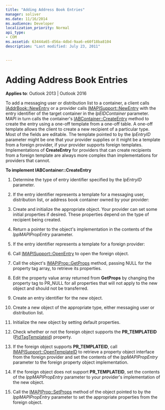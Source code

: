 ```yaml
---
title: "Adding Address Book Entries"
manager: soliver
ms.date: 11/16/2014
ms.audience: Developer
localization_priority: Normal
api_type:
- COM
ms.assetid: 63444a65-d56a-4dbd-9aa6-e60f18ba8104
description: "Last modified: July 23, 2011"
 
 
---
```


# Adding Address Book Entries

  
  
**Applies to**: Outlook 2013 | Outlook 2016 
  
To add a messaging user or distribution list to a container, a client calls [IAddrBook::NewEntry](iaddrbook-newentry.md) or a provider calls [IMAPISupport::NewEntry](imapisupport-newentry.md) with the entry identifier of the target container in the  _lpEIDContainer_ parameter. MAPI in turn calls the container's [IABContainer::CreateEntry](iabcontainer-createentry.md) method to create the entry using a one-off template from a one-off table. A one-off template allows the client to create a new recipient of a particular type. Most of the fields are editable. The template pointed to by the  _lpEntryID_ parameter might be one that your provider supplies or it might be a template from a foreign provider, if your provider supports foreign templates. Implementations of **CreateEntry** for providers that can create recipients from a foreign template are always more complex than implementations for providers that cannot. 
  
 **To implement IABContainer::CreateEntry**
  
1. Determine the type of entry identifier specified by the  _lpEntryID_ parameter. 
    
2. If the entry identifier represents a template for a messaging user, distribution list, or address book container owned by your provider:
    
1. Create and initialize the appropriate object. Your provider can set some initial properties if desired. These properties depend on the type of recipient being created. 
    
2. Return a pointer to the object's implementation in the contents of the  _lppMAPIPropEntry_ parameter. 
    
3. If the entry identifier represents a template for a foreign provider:
    
1. Call [IMAPISupport::OpenEntry](imapisupport-openentry.md) to open the foreign object. 
    
2. Call the object's [IMAPIProp::GetProps](imapiprop-getprops.md) method, passing NULL for the property tag array, to retrieve its properties. 
    
3. Edit the property value array returned from **GetProps** by changing the property tag to PR_NULL for all properties that will not apply to the new object and should not be transferred. 
    
4. Create an entry identifier for the new object. 
    
5. Create a new object of the appropriate type, either messaging user or distribution list.
    
6. Initialize the new object by setting default properties.
    
7. Check whether or not the foreign object supports the **PR_TEMPLATEID** ([PidTagTemplateid](pidtagtemplateid-canonical-property.md)) property. 
    
8. If the foreign object supports **PR_TEMPLATEID**, call [IMAPISupport::OpenTemplateID](imapisupport-opentemplateid.md) to retrieve a property object interface from the foreign provider and set the contents of the  _lppMAPIPropEntry_ parameter to the foreign property object implementation. 
    
9. If the foreign object does not support **PR_TEMPLATEID**, set the contents of the  _lppMAPIPropEntry_ parameter to your provider's implementation of the new object. 
    
10. Call the [IMAPIProp::SetProps](imapiprop-setprops.md) method of the object pointed to by the  _lppMAPIPropEntry_ parameter to set the appropriate properties from the foreign object. 
    

